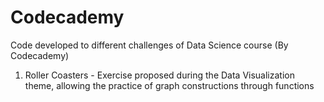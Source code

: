 # Codecademy
Code developed to different challenges of Data Science course (By Codecademy)

1. Roller Coasters - Exercise proposed during the Data Visualization theme, allowing the practice of graph constructions through functions
